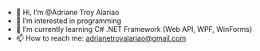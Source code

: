 - 👋 Hi, I’m @Adriane Troy Alariao
- 👀 I’m interested in programming
- 🌱 I’m currently learning C# .NET Framework (Web API, WPF, WinForms)
- 📫 How to reach me: adrianetroyalariao@gmail.com

<!---
atualariao/atualariao is a ✨ special ✨ repository because its `README.md` (this file) appears on your GitHub profile.
You can click the Preview link to take a look at your changes.
--->
